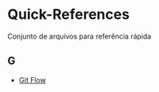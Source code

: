 # Quick-References

Conjunto de arquivos para referência rápida

## G

- [Git Flow](references/git-flow.md)

